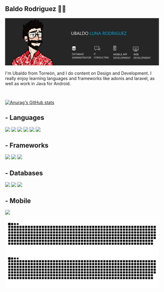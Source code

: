 <h2>Baldo Rodriguez 👨‍💻</h2>
<img src="https://raw.githubusercontent.com/UbaldoRdz98/UbaldoRdz98/master/Banner.png" alt="Banner descriptivo mio">


I'm Ubaldo from Torreón, and I do content on Design and Development. I really enjoy learning languages and frameworks like adonis and laravel, as well as work in Java for Android.

<br>

[![Anurag's GitHub stats](https://github-readme-stats.vercel.app/api?username=UbaldoRdz98)](https://github.com/anuraghazra/github-readme-stats)

<h2> - Languages</h2>
<code><a href="https://docs.microsoft.com/en-us/dotnet/csharp"><img height="50" src="https://cdn.cdnlogo.com/logos/c/27/c.svg"></a></code>
<code><a href="https://dev.java/"><img height="50" src="https://cdn.cdnlogo.com/logos/j/86/java.svg"></a></code>
<code><a href="https://www.python.org"><img height="50" src="https://cdn.cdnlogo.com/logos/p/3/python.svg"></a></code>
<code><a href="https://www.php.net/manual/es/index.php"><img height="50" src="https://cdn.cdnlogo.com/logos/p/71/php.svg"></a></code>
<code><a href="https://devdocs.io/javascript/"><img height="50" src="https://cdn.cdnlogo.com/logos/j/44/javascript.svg"></a></code>
<code><a href="https://www.typescriptlang.org/docs/"><img height="50" src="https://cdn.cdnlogo.com/logos/t/96/typescript.svg"></a></code>
<h2> - Frameworks</h2>
<code><a href="https://laravel.com" target="_blank"><img height="50" src="https://cdn.cdnlogo.com/logos/l/57/laravel.svg"></a></code>
<code><a href="https://vuejs.org/" target="_blank"><img height="50" src="https://cdn.cdnlogo.com/logos/v/69/vue.svg"></a></code>
<code><a href="https://adonisjs.com" target="_blank"><img height="50" src="https://seeklogo.com/images/A/adonis-logo-F3400D509B-seeklogo.com.png"></a></code>
<h2> - Databases</h2>
<code><a href="https://adonisjs.com" target="_blank"><img height="50" src="https://cdn.cdnlogo.com/logos/m/21/microsoft-sql-server.svg"></a></code>
<code><a href="https://cdnlogo.com/logo/microsoft-sql-server_808.html" target="_blank"><img height="50" src="https://cdn.cdnlogo.com/logos/m/78/mysql.svg"></a></code>
<code><a href="https://cdnlogo.com/logo/mongodb-icon_41043.html"><img height="50" src="https://cdn.cdnlogo.com/logos/m/30/mongodb-icon.svg"></a></code>
<h2> - Mobile</h2>
<code><a href="https://developer.android.com/docs"><img height="50" src="https://cdn.cdnlogo.com/logos/a/15/android.svg"></a></code>

![github contribution grid snake animation](https://raw.githubusercontent.com/platane/platane/output/github-contribution-grid-snake-dark.svg#gh-dark-mode-only)![github contribution grid snake animation](https://raw.githubusercontent.com/platane/platane/output/github-contribution-grid-snake.svg#gh-light-mode-only)

